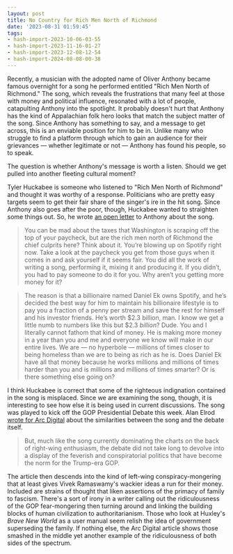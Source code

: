 ```yaml
---
layout: post
title: No Country for Rich Men North of Richmond
date: '2023-08-31 01:59:45'
tags:
- hash-import-2023-10-06-03-55
- hash-import-2023-11-16-01-27
- hash-import-2023-12-08-12-54
- hash-import-2024-08-08-00-38
---
```


Recently, a musician with the adopted name of Oliver Anthony became famous overnight for a song he performed entitled "Rich Men North of Richmond." The song, which reveals the frustrations that many feel at those with money and political influence, resonated with a lot of people, catapulting Anthony into the spotlight. It probably doesn't hurt that Anthony has the kind of Appalachian folk hero looks that match the subject matter of the song. Since Anthony has something to say, and a message to get across, this is an enviable position for him to be in. Unlike many who struggle to find a platform through which to gain an audience for their grievances — whether legitimate or not — Anthony has found his people, so to speak.
<!--kg-card-end: html-->

The question is whether Anthony's message is worth a listen. Should we get pulled into another fleeting cultural moment?

Tyler Huckabee is someone who listened to "Rich Men North of Richmond" and thought it was worthy of a response. Politicians who are pretty easy targets seem to get their fair share of the singer's ire in the hit song. Since Anthony also goes after the poor, though, Huckabee wanted to straighten some things out. So, he wrote [an open letter](https://tylerhuckabee.substack.com/p/an-open-letter-to-anthony-oliver) to Anthony about the song.

> You can be mad about the taxes that Washington is scraping off the top of your paycheck, but are the rich men north of Richmond the chief culprits here? Think about it. You’re blowing up on Spotify right now. Take a look at the paycheck you get from those guys when it comes in and ask yourself if it seems fair. You did all the work of writing a song, performing it, mixing it and producing it. If you didn’t, you had to pay someone to do it for you. Why aren’t you getting more money for it?

> The reason is that a billionaire named Daniel Ek owns Spotify, and he’s decided the best way for him to maintain his billionaire lifestyle is to pay you a fraction of a penny per stream and save the rest for himself and his investor friends. He’s worth $2.3 billion, man. I know we get a little numb to numbers like this but $2.3 _billion_? Dude. You and I literally cannot fathom that kind of money. He is making more money in a year than you and me and everyone we know will make in our entire lives. We are — no hyperbole — millions of times closer to being homeless than we are to being as rich as he is. Does Daniel Ek have all that money because he works millions and millions of times harder than you and is millions and millions of times smarter? Or is there something else going on?

I think Huckabee is correct that some of the righteous indignation contained in the song is misplaced. Since we are examining the song, though, it is interesting to see how else it is being used in current discussions. The song was played to kick off the GOP Presidential Debate this week. Alan Elrod [wrote for Arc Digital](https://www.arcdigital.media/p/just-like-rich-men-north-of-richmond) about the similarities between the song and the debate itself.

> But, much like the song currently dominating the charts on the back of right-wing enthusiasm, the debate did not take long to devolve into a display of the feverish and conspiratorial politics that have become the norm for the Trump-era GOP.

The article then descends into the kind of left-wing conspiracy-mongering that at least gives Vivek Ramaswamy's wackier ideas a run for their money. Included are strains of thought that liken assertions of the primacy of family to fascism. There's a sort of irony in a writer calling out the ridiculousness of the GOP fear-mongering then turning around and linking the building blocks of human civilization to authoritarianism. Those who look at Huxley's _Brave New World_ as a user manual seem relish the idea of government superseding the family. If nothing else, the Arc Digital article shows those smashed in the middle yet another example of the ridiculousness of both sides of the spectrum.

